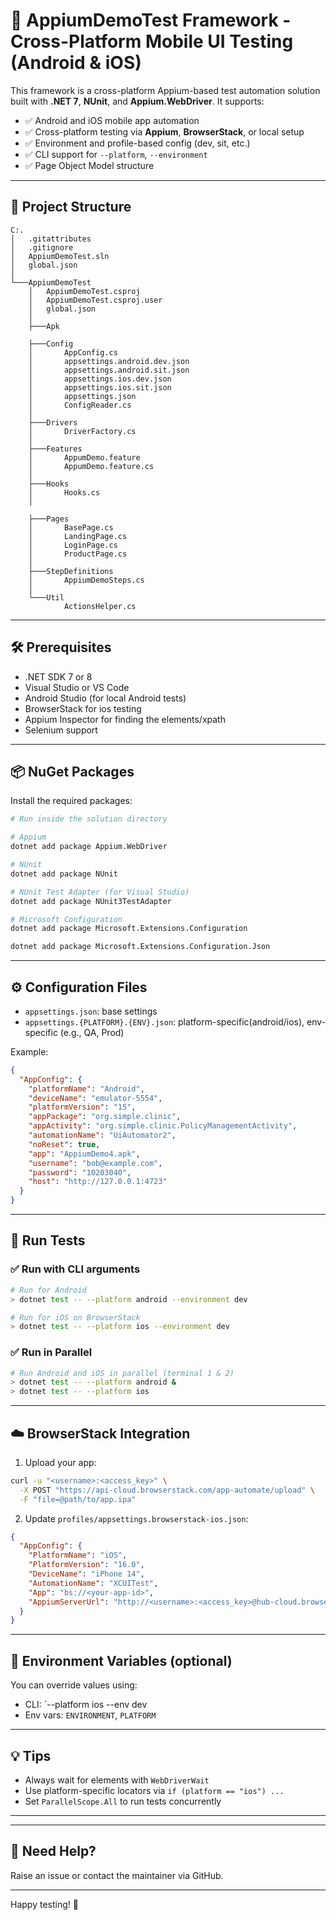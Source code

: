 # 📱 AppiumDemoTest Framework - Cross-Platform Mobile UI Testing (Android & iOS)

This framework is a cross-platform Appium-based test automation solution built with **.NET 7**, **NUnit**, and **Appium.WebDriver**. It supports:

* ✅ Android and iOS mobile app automation
* ✅ Cross-platform testing via **Appium**, **BrowserStack**, or local setup
* ✅ Environment and profile-based config (dev, sit, etc.)
* ✅ CLI support for `--platform`, `--environment`
* ✅ Page Object Model structure

---

## 🧱 Project Structure

```
C:.
│   .gitattributes
│   .gitignore
│   AppiumDemoTest.sln
│   global.json
│
└───AppiumDemoTest
    │   AppiumDemoTest.csproj
    │   AppiumDemoTest.csproj.user
    │   global.json
    │
    ├───Apk
 
    ├───Config
    │       AppConfig.cs
    │       appsettings.android.dev.json
    │       appsettings.android.sit.json
    │       appsettings.ios.dev.json
    │       appsettings.ios.sit.json
    │       appsettings.json
    │       ConfigReader.cs
    │
    ├───Drivers
    │       DriverFactory.cs
    │
    ├───Features
    │       AppumDemo.feature
    │       AppumDemo.feature.cs
    │
    ├───Hooks
    │       Hooks.cs
    │
    
    ├───Pages
    │       BasePage.cs
    │       LandingPage.cs
    │       LoginPage.cs
    │       ProductPage.cs
    │
    ├───StepDefinitions
    │       AppiumDemoSteps.cs
    │
    └───Util
            ActionsHelper.cs
```

---

## 🛠 Prerequisites

* .NET SDK 7 or 8
* Visual Studio or VS Code
* Android Studio (for local Android tests)
* BrowserStack for ios testing
* Appium Inspector for finding the elements/xpath
* Selenium support

---

## 📦 NuGet Packages

Install the required packages:

```bash
# Run inside the solution directory

# Appium
dotnet add package Appium.WebDriver

# NUnit
dotnet add package NUnit

# NUnit Test Adapter (for Visual Studio)
dotnet add package NUnit3TestAdapter

# Microsoft Configuration
dotnet add package Microsoft.Extensions.Configuration

dotnet add package Microsoft.Extensions.Configuration.Json
```
---

## ⚙️ Configuration Files

* `appsettings.json`: base settings
* `appsettings.{PLATFORM}.{ENV}.json`: platform-specific(android/ios), env-specific (e.g., QA, Prod)

Example:

```json
{
  "AppConfig": {
    "platformName": "Android",
    "deviceName": "emulator-5554",
    "platformVersion": "15",
    "appPackage": "org.simple.clinic",
    "appActivity": "org.simple.clinic.PolicyManagementActivity",
    "automationName": "UiAutomator2",
    "noReset": true,
    "app": "AppiumDemo4.apk",
    "username": "bob@example.com",
    "password": "10203040",
    "host": "http://127.0.0.1:4723"
  }
}
```

---

## 🚀 Run Tests

### ✅ Run with CLI arguments

```bash
# Run for Android
> dotnet test -- --platform android --environment dev

# Run for iOS on BrowserStack
> dotnet test -- --platform ios --environment dev
```

### ✅ Run in Parallel

```bash
# Run Android and iOS in parallel (terminal 1 & 2)
> dotnet test -- --platform android &
> dotnet test -- --platform ios
```

---

## ☁️ BrowserStack Integration

1. Upload your app:

```bash
curl -u "<username>:<access_key>" \
  -X POST "https://api-cloud.browserstack.com/app-automate/upload" \
  -F "file=@path/to/app.ipa"
```

2. Update `profiles/appsettings.browserstack-ios.json`:

```json
{
  "AppConfig": {
    "PlatformName": "iOS",
    "PlatformVersion": "16.0",
    "DeviceName": "iPhone 14",
    "AutomationName": "XCUITest",
    "App": "bs://<your-app-id>",
    "AppiumServerUrl": "http://<username>:<access_key>@hub-cloud.browserstack.com/wd/hub"
  }
}
```

---

## 📂 Environment Variables (optional)

You can override values using:

* CLI: `--platform ios --env dev  
* Env vars: `ENVIRONMENT`, `PLATFORM`

---

## 💡 Tips

* Always wait for elements with `WebDriverWait`
* Use platform-specific locators via `if (platform == "ios") ...`
* Set `ParallelScope.All` to run tests concurrently

---


---

## 🙋 Need Help?

Raise an issue or contact the maintainer via GitHub.

---

Happy testing! 🚀
